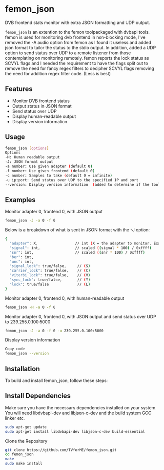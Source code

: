 # femon_json
DVB frontend stats monitor with extra JSON formatting and UDP output.

`femon_json` is an extention to the femon toolpackaged with dvbapi tools.
femon is used for monitoring dvb frontend in non-blocking mode, I've removed the -A audio option from femon as I found it useless and added json format to tailor the status to the stdio output. In addition, added a UDP option to send status over UDP to a remote listener from those contemplating on monitoring remotely. femon reports the lock status as SCVYL flags and I needed the requirement to have the flags split out to remove the need for fancy regex filters to decipher SCVYL flags removing the need for addition regex filter code. (Less is best)

## Features

- Monitor DVB frontend status
- Output status in JSON format
- Send status over UDP
- Display human-readable output
- Display version information

## Usage

```bash
femon_json [options]
Options
-H: Human readable output
-J: JSON format output
-a number: Use given adapter (default 0)
-f number: Use given frontend (default 0)
-c number: Samples to take (default 0 = infinite)
-u ip:port: Send status over UDP to the specified IP and port
--version: Display version information  (added to determine if the tool is available on the machine) Returns V1.0.0
```
## Examples
Monitor adapter 0, frontend 0, with JSON output

```bash
femon_json -J -a 0 -f 0
```
Below is a breakdown of what is sent in JSON format with the -J option:

```bash
{
  "adapter": X,                 // int (X = the adapter to monitor. Example adapter: 0)
  "signal": int,                // scaled ((signal * 100) / 0xffff)
  "snr": int,                   // scaled ((snr * 100) / 0xffff)
  "ber": int,
  "unc": int,
  "signal_lock": true/false,     // (S)
  "carrier_lock": true/false,    // (C)
  "viterbi_lock": true/false,    // (V)
  "sync_lock": true/false,       // (Y)
  "lock": true/false             // (L)
}
```
Monitor adapter 0, frontend 0, with human-readable output
```bash
femon_json -H -a 0 -f 0
```
Monitor adapter 0, frontend 0, with JSON output and send status over UDP to 239.255.0.100:5000

```bash
femon_json -J -a 0 -f 0 -u 239.255.0.100:5000
```
Display version information
```bash
Copy code
femon_json --version
```
## Installation
To build and install femon_json, follow these steps:

## Install Dependencies
Make sure you have the necessary dependencies installed on your system. 
You will need libdvbapi-dev and libjson-c-dev and the build system GCC linker etc.

```bash
sudo apt-get update
sudo apt-get install libdvbapi-dev libjson-c-dev build-essential
```

Clone the Repository
``` bash
git clone https://github.com/TVforME/femon_json.git
cd femon_json
make
sudo make install
```
